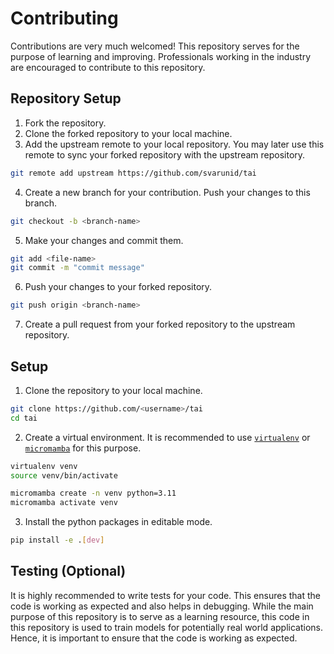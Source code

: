# Contributing 
Contributions are very much welcomed! This repository serves for the purpose of learning and improving. Professionals working in the industry are encouraged to contribute to this repository. 

## Repository Setup
1. Fork the repository.
2. Clone the forked repository to your local machine.
3. Add the upstream remote to your local repository. You may later use this remote to sync your forked repository with the upstream repository.
```bash
git remote add upstream https://github.com/svarunid/tai
```
4. Create a new branch for your contribution. Push your changes to this branch.
```bash
git checkout -b <branch-name>
```
5. Make your changes and commit them.
```bash
git add <file-name>
git commit -m "commit message"
```
6. Push your changes to your forked repository.
```bash
git push origin <branch-name>
```
7. Create a pull request from your forked repository to the upstream repository.

## Setup
1. Clone the repository to your local machine.
```bash
git clone https://github.com/<username>/tai
cd tai
```
2. Create a virtual environment. It is recommended to use [`virtualenv`](https://virtualenv.pypa.io/en/latest/installation.html) or [`micromamba`](https://mamba.readthedocs.io/en/latest/installation/micromamba-installation.html) for this purpose.
```bash
virtualenv venv
source venv/bin/activate

micromamba create -n venv python=3.11
micromamba activate venv
```
3. Install the python packages in editable mode.
```bash
pip install -e .[dev]
```

## Testing (Optional)
It is highly recommended to write tests for your code. This ensures that the code is working as expected and also helps in debugging. While the main purpose of this repository is to serve as a learning resource, this code in this repository is used to train models for potentially real world applications. Hence, it is important to ensure that the code is working as expected.